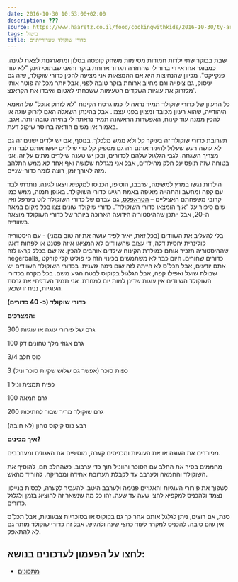 ```yaml
---
date: 2016-10-30 10:53:00+02:00
description: ???
source: https://www.haaretz.co.il/food/cookingwithkids/2016-10-30/ty-article/0000017f-f8f9-d2d5-a9ff-f8fda15a0000
tags: בישול
title: כדורי שוקולד שערורייתיים
---
```


שבת בבוקר שתי ילדות חמודות מסיימות משחק קופסה בסלון ומתארגנות לצאת לגינה. כמבוגר אחראי די ברור לי שהחזרה תגרור ארוחת בוקר והאני שבתוכי זועק "לא עוד פנקייקס". מכיוון שהנחיצות היא אם ההמצאות אני מציעה להכין כדורי שוקולד, שזה גם עיסוק, גם ציפייה וגם מחייב ארוחת בוקר טובה לפני, אבל יותר מכל זה פוטר אותי מלזרוק את עוגיות השקדים הטעימות ששכחתי לאטום ואיבדו את הקראנצ'. 

כל הרעיון של כדורי שוקולד תמיד נראה לי כמו גרסת הקינוח "לא לזרוק אוכל" של האמא היהודייה, שהוא רעיון מכובד ומצוין בפני עצמו. אבל בהינתן השאלה האם לזרוק עוגה או להכין ממנה עוד קינוח, האפשרות הראשונה תמיד נראתה לי בחירה טובה יותר. אגב, באמור אין משום הודאה בחוסר שיקול דעת. 

תערובת כדורי שוקולד זה בעיקר קל ולא ממש מלכלך. בנוסף, אם יש ילדים ישנים זה גם לא עושה רעש שעלול להעיר אותם וזה גם מספיק קל כדי שילדים יעשו אותם לבד ורק מצריך השגחה. לגבי הגלגול שלהם לכדורים, ובכן יש טענה שילדים מתים על זה. אני בטוחה שזה תופס על חלק מהילדים, אבל אני מגדלת שלושה ואף אחד לא ממש התלהב מזה לאורך זמן, רוצה לומר כדור-שניים. 

הילדות נגשו במרץ למשימה, ערבבו, הוסיפו, הכניסו למקפיא ויצאו לגינה. נותרתי לבד עם קפה ומחשב והתהייה מאיפה באמת הגיעו כדורי השוקולד. באופן תמוה, ממש כמו קרובי משפחתם האציליים – [הטראפלס](/food/pazit-asulin/2012-05-13/ty-article-recipe/0000017f-dc73-db5a-a57f-dc7bbf0a0000), גם עברם של כדורי השוקולד לוט בערפל ואין שום סיפור על "איך הומצאו כדורי השוקולד". כדורי שוקולד שונים צצו בכל מקום במאה ה-20, אבל ייתכן שההיסטוריה הידועה הארוכה ביותר של כדורי השוקולד מוצאה בשוודיה. 

בלי להעליב את השוודים (בכל זאת, יאיר לפיד עושה את זה טוב ממני) - עם היסטוריה קולינרית יחסית דלה, די עצוב שהשוודים לא המציאו איזה פטנט או לפחות דאגו שההיסטוריה תזכיר אותם כמולדת הקינוח שילדים אוהבים להכין. אז שם בכלל קראו לזה negerballs, כדורים שחורים. היום כבר לא משתמשים בכינוי הזה כי פוליטיקלי קורקט אתם יודעים, אבל תכל'ס לא הייתה לזה שום נימה גזענית. בכדורי השוקולד השוודים יש שבולת שועל ואפילו קפה, אבל הגלגול בקוקוס לבטח הגיע משם. בכל מקרה בכדורי השוקולד השוודים אין עוגות שדינן למות יום למחרת. אני תמיד העדפתי את גרסת העוגיות, נניח זו שכאן. 

**כדורי שוקולד (כ- 40 כדורים)** 

**המצרכים:** 

300 גרם של פירורי עוגה או עוגיות 

100 גרם אגוזי מלך טחונים דק 

3/4 כוס חלב 

3 כפות סוכר (אפשר גם שלוש שקיות סוכר וניל) 

1 כפית תמצית וניל 

100 גרם חמאה 

200 גרם שוקולד מריר שבור לחתיכות 

רבע כוס קוקוס טחון (לא חובה) 

**איך מכינים?** 

מפוררים את העוגה או את העוגיות ומכניסים קערה, מוסיפים את האגוזים ומערבבים. 

מחממים בסיר את החלב עם הסוכר והווניל תוך כדי ערבוב. כשהחלב חם, להוסיף את השוקולד והחמאה ולערבב עד לקבלת תערובת אחידה ומבריקה. להוריד מהאש. 

לשפוך את פירורי העוגיות והאגוזים פנימה ולערבב היטב. להעביר לקערה, לכסות בניילון נצמד ולהכניס למקפיא לחצי שעה עד שעה. זהו כל מה שנשאר זה להוציא בזמן ולגלגל כדורים. 

כעת, אם רוצים, ניתן לגלגל אותם אחר כך גם בקוקוס או בסוכריות צבעוניות, אבל תכל'ס אין שום סיבה. להכניס למקרר לעוד כחצי שעה ולהגיש. אבל זה כדורי שוקולד מותר גם לא להתאפק.

לחצו על הפעמון לעדכונים בנושא:
------------------------------

* [מתכונים](/ty-tag/recipes-0000017f-da28-dea8-a77f-de6a4ba50000)